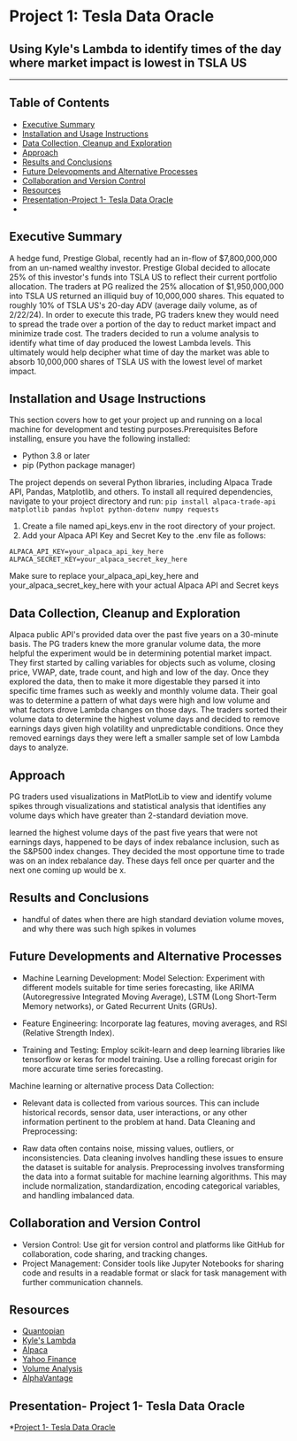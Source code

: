 # Project 1: Tesla Data Oracle
##  Using Kyle's Lambda to identify times of the day where market impact is lowest in TSLA US
---
## Table of Contents 
* [Executive Summary](#executive-summary)
* [Installation and Usage Instructions](#installation-and-usage-instructions)
* [Data Collection, Cleanup and Exploration](#data-collection-cleanup-and-exploration)
* [Approach](#approach)
* [Results and Conclusions](#results-and-conclusions)
* [Future Delevopments and Alternative Processes](#future-developments-and-alternative-processes)
* [Collaboration and Version Control](#collaboration-and-version-control)
* [Resources](#resources)
* [Presentation-Project 1- Tesla Data Oracle](#presentation-project-1-tesla-data-oracle)
* 

## Executive Summary
  A hedge fund, Prestige Global, recently had an in-flow of $7,800,000,000 from an un-named wealthy investor. Prestige Global decided to allocate 25% of this investor's funds into TSLA US to reflect their current portfolio allocation. The traders at PG realized the 25% allocation of $1,950,000,000 into TSLA US returned an illiquid buy of 10,000,000 shares. This equated to  roughly 10% of TSLA US's 20-day ADV (average daily volume, as of 2/22/24). In order to execute this trade, PG traders knew they would need to spread the trade over a portion of the day to reduct market impact and minimize trade cost. The traders decided to run a volume analysis to identify what time of day produced the lowest Lambda levels. This ultimately would help decipher what time of day the market was able to absorb 10,000,000 shares of TSLA US with the lowest level of market impact. 

## Installation and Usage Instructions
  This section covers how to get your project up and running on a local machine for development and testing purposes.Prerequisites
  Before installing, ensure you have the following installed:
  * Python 3.8 or later
  * pip (Python package manager)

  The project depends on several Python libraries, including Alpaca Trade API, Pandas, Matplotlib, and others. To install all required dependencies, navigate to your project directory and run: `pip install alpaca-trade-api matplotlib pandas hvplot python-dotenv numpy requests`

  1. Create a file named api_keys.env in the root directory of your project.
  2. Add your Alpaca API Key and Secret Key to the .env file as follows:

  ```
  ALPACA_API_KEY=your_alpaca_api_key_here
  ALPACA_SECRET_KEY=your_alpaca_secret_key_here
  ```

  Make sure to replace your_alpaca_api_key_here and your_alpaca_secret_key_here with your actual Alpaca API and Secret keys

## Data Collection, Cleanup and Exploration
  Alpaca public API's provided data over the past five years on a 30-minute basis. The PG traders knew the more granular volume data, the more helpful the experiment would be in determining potential market impact. They first started by calling variables for objects such as volume, closing price, VWAP, date, trade count, and high and low of the day. Once they explored the data, then to make it more digestable they parsed it into specific time frames such as weekly and monthly volume data. Their goal was to determine a pattern of what days were high and low volume and what factors drove Lambda changes on those days. The traders sorted their volume data to determine the highest volume days and decided to remove earnings days given high volatility and unpredictable conditions. Once they removed earnings days they were left a smaller sample set of low Lambda days to analyze. 
  
## Approach
  PG traders used visualizations in MatPlotLib to view and identify volume spikes through visualizations and statistical analysis that identifies any volume days which have greater than 2-standard deviation move. 
  
  learned the highest volume days of the past five years that were not earnings days, happened to be days of index rebalance inclusion, such as the S&P500 index changes. They decided the most opportune time to trade was on an index rebalance day. These days fell once per quarter and the next one coming up would be x. 

## Results and Conclusions
  - handful of dates when there are high standard deviation volume moves, and why there was such high spikes in volumes
    
## Future Developments and Alternative Processes
* Machine Learning Development:
Model Selection: Experiment with different models suitable for time series forecasting, like ARIMA (Autoregressive Integrated Moving Average), LSTM (Long Short-Term Memory networks), or Gated Recurrent Units (GRUs).

* Feature Engineering: Incorporate lag features, moving averages, and RSI (Relative Strength Index).

* Training and Testing: Employ scikit-learn and deep learning libraries like tensorflow or keras for model training. Use a rolling forecast origin for more accurate time series forecasting.

Machine learning or alternative process
Data Collection:

* Relevant data is collected from various sources. This can include historical records, sensor data, user interactions, or any other information pertinent to the problem at hand.
Data Cleaning and Preprocessing:

* Raw data often contains noise, missing values, outliers, or inconsistencies. Data cleaning involves handling these issues to ensure the dataset is suitable for analysis.
Preprocessing involves transforming the data into a format suitable for machine learning algorithms. This may include normalization, standardization, encoding categorical variables, and handling imbalanced data.


## Collaboration and Version Control
* Version Control: Use git for version control and platforms like GitHub for collaboration, code sharing, and tracking changes.
* Project Management: Consider tools like Jupyter Notebooks for sharing code and results in a readable format or slack for task management with further communication channels.

## Resources 
* [Quantopian](https://github.com/quantopian)
* [Kyle's Lambda](https://frds.io/measures/kyle_lambda/)
* [Alpaca](https://alpaca.markets/data)
* [Yahoo Finance](https://finance.yahoo.com/quote/TSLA/)
* [Volume Analysis](https://ycharts.com/companies/TSLA/average_volume_30)
* [AlphaVantage](https://www.alphavantage.co/documentation/)

## Presentation- Project 1- Tesla Data Oracle
*[Project 1- Tesla Data Oracle](https://docs.google.com/presentation/d/1r4tG0oLFC5CsPSsEmXK9KXeECqXcN7PoJ-IAhAQoRYU/edit?userstoinvite=claireoconnor255%40gmail.com&sharingaction=manageaccess&role=writer#slide=id.p1)


  

